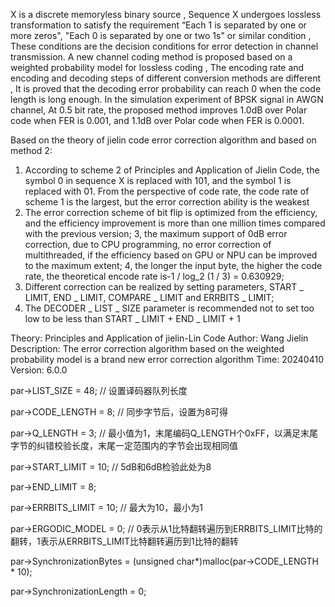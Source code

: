   X is a discrete memoryless binary source , Sequence X undergoes lossless transformation to satisfy the requirement “Each 1 is separated by one or more zeros", "Each 0 is separated by one or two 1s" or similar condition , These conditions are the decision conditions for error detection in channel transmission. A new channel coding method is proposed based on a weighted probability model for lossless coding , The encoding rate and encoding and decoding steps of different conversion methods are different , It is proved that the decoding error probability can reach 0 when the code length is long enough. In the simulation experiment of BPSK signal in AWGN channel, At 0.5 bit rate, the proposed method improves 1.0dB over Polar code when FER is 0.001, and 1.1dB over Polar code when FER is 0.0001.

  Based on the theory of jielin code error correction algorithm and based on method 2:
1. According to scheme 2 of Principles and Application of Jielin Code, the symbol 0 in sequence X is replaced with 101, and the symbol 1 is replaced with 01. From the perspective of code rate, the code rate of scheme 1 is the largest, but the error correction ability is the weakest
2. The error correction scheme of bit flip is optimized from the efficiency, and the efficiency improvement is more than one million times compared with the previous version;
3, the maximum support of 0dB error correction, due to CPU programming, no error correction of multithreaded, if the efficiency based on GPU or NPU can be improved to the maximum extent;
4, the longer the input byte, the higher the code rate, the theoretical encode rate is-1 / log_2 (1 / 3) = 0.630929;
5. Different correction can be realized by setting parameters, START _ LIMIT, END _ LIMIT, COMPARE _ LIMIT and ERRBITS _ LIMIT;
6. The DECODER _ LIST _ SIZE parameter is recommended not to set too low to be less than START _ LIMIT + END _ LIMIT + 1

Theory: Principles and Application of jielin-Lin Code
Author: Wang Jielin
Description: The error correction algorithm based on the weighted probability model is a brand new error correction algorithm
Time: 20240410
Version: 6.0.0


par->LIST_SIZE = 48;       // 设置译码器队列长度

par->CODE_LENGTH = 8;      // 同步字节后，设置为8可得

par->Q_LENGTH = 3;         // 最小值为1，末尾编码Q_LENGTH个0xFF，以满足末尾字节的纠错校验长度，末尾一定范围内的字节会出现相同值

par->START_LIMIT = 10;     // 5dB和6dB检验此处为8

par->END_LIMIT = 8;

par->ERRBITS_LIMIT = 10;   // 最大为10，最小为1

par->ERGODIC_MODEL = 0;    // 0表示从1比特翻转遍历到ERRBITS_LIMIT比特的翻转，1表示从ERRBITS_LIMIT比特翻转遍历到1比特的翻转

par->SynchronizationBytes = (unsigned char*)malloc(par->CODE_LENGTH * 10);

par->SynchronizationLength = 0;
